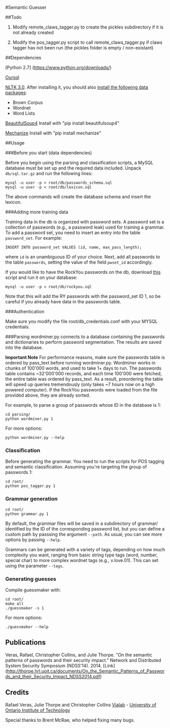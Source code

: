 #Semantic Guesser

##Todo

1) Modify remote_claws_tagger.py to create the pickles subdirectory if it is not already created

2) Modify the pos_tagger.py script to call remote_claws_tagger.py if claws tagger has not been run (the pickles folder is empty / non-existant)


##Dependencies

[Python 2.7] (https://www.python.org/downloads/)

[Oursql](https://launchpad.net/oursql)

[NLTK 3.0](http://www.nltk.org/). After installing it, you should also [install the following data packages](http://www.nltk.org/data.html):

  * Brown Corpus
  * Wordnet
  * Word Lists

[BeautifulSoup4](http://www.crummy.com/software/BeautifulSoup/)
     Install with "pip install beautifulsoup4"

[Mechanize](https://pypi.python.org/pypi/mechanize/0.2.5)
     Install with "pip install mechanize"

##Usage

###Before you start (data dependencies)

Before you begin using the parsing and classification scripts, a MySQL database must be set up and the required data included. Unpack `db/sql.tar.gz` and run the following lines:

    mysql -u user -p < root/db/passwords_schema.sql
    mysql -u user -p < root/db/lexicon.sql

The above commands will create the database schema and insert the lexicon.

###Adding more training data

Training data in the db is organized with password sets. A password set is a collection of passwords (e.g., a password
leak) used for training a grammar. To add a password set, you need to insert an entry into the table `password_set`. For
example:

    INSERT INTO password_set VALUES (id, name, max_pass_length);

where `id` is an unambiguous ID of your choice. Next, add all passwords to the table `passwords`, setting the value of the field `pwset_id` accordingly.

If you would like to have the RockYou passwords on the db, download [this](https://www.dropbox.com/s/bnxmxdvrkkz5lra/rockyou_ordered.sql.tar.gz) script and run it on your database:

    mysql -u user -p < root/db/rockyou.sql

Note that this will add the RY passwords with the password_set ID 1, so be careful if you already have data in the passwords table.

###Authentication

Make sure you modify the file root/db_credentials.conf with your MYSQL credentials.

###Parsing
wordminer.py connects to a database containing the passwords and dictionaries to perform password segmentation. The results are saved into the database.

**Important Note**
For performance reasons, make sure the passwords table is ordered by pass_text before running wordminer.py. Wordminer works in chunks of 100'000 words, and used to take 1+ days to run. The passwords table contains ~32'000'000 records, and each time 100'000 were fetched, the entire table was ordered by pass_text. As a result, preordering the table will speed up queries tremendously (only takes ~7 hours now on a high powered computer). If the RockYou passwords were loaded from the file provided above, they are already sorted.

For example, to parse a group of passwords whose ID in the database is 1:

    cd parsing/
    python wordminer.py 1

For more options:

    python wordminer.py --help

### Classification

Before generating the grammar. You need to run the scripts for POS tagging and semantic classification.
Assuming you're targeting the group of passwords 1:

    cd root/
    python pos_tagger.py 1

### Grammar generation

    cd root/
    python grammar.py 1

By default, the grammar files will be saved in a subdirectory of grammar/ identified by the ID of the corresponding password list, but you can define a custom path by passsing the argument `--path`. As usual, you can see more options by passing `--help`.

Grammars can be generated with a variety of tags, depending on how much complexity you want, ranging from basic string type tags (word, number, special char) to more complex wordnet tags (e.g., v.love.01). This can set using the parameter `--tags`.

### Generating guesses

Compile guessmaker with:

    cd root/
    make all
    ./guessmaker -s 1

For more options:

    ./guessmaker --help

## Publications

Veras, Rafael, Christopher Collins, and Julie Thorpe. "On the semantic patterns of passwords and their security impact." Network and Distributed System Security Symposium (NDSS’14). 2014. [Link] (http://thorpe.hrl.uoit.ca/documents/On_the_Semantic_Patterns_of_Passwords_and_their_Security_Impact_NDSS2014.pdf)

## Credits

Rafael Veras, Julie Thorpe and Christopher Collins
[Vialab][vialab] - [University of Ontario Institute of Technology][uoit]


Special thanks to Brent McRae, who helped fixing many bugs.

[vialab]: http://vialab.science.uoit.ca
[uoit]:   http://uoit.ca
